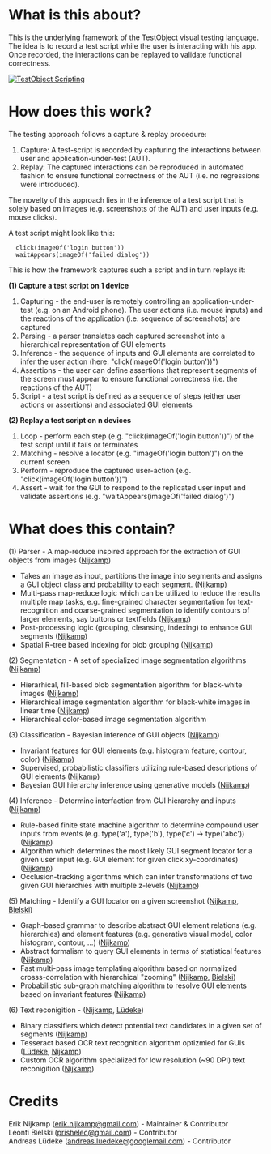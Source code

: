 What is this about?
==============

This is the underlying framework of the TestObject visual testing language.
The idea is to record a test script while the user is interacting with his app.
Once recorded, the interactions can be replayed to validate functional correctness.

[![TestObject Scripting](https://raw.githubusercontent.com/wiki/testobject/visual-scripting/recorder.png)](http://www.youtube.com/watch?v=8PSkyYzxQ0I)

How does this work?
==============

The testing approach follows a capture & replay procedure:
 1. Capture: A test-script is recorded by capturing the interactions between user and application-under-test (AUT).
 2. Replay: The captured interactions can be reproduced in automated fashion to ensure functional correctness of the AUT (i.e. no regressions were introduced).

The novelty of this approach lies in the inference of a test script that is solely based on images (e.g. screenshots of the AUT) and user inputs (e.g. mouse clicks).

A test script might look like this:

      click(imageOf('login button'))   
      waitAppears(imageOf('failed dialog'))

This is how the framework captures such a script and in turn replays it:

**(1) Capture a test script on 1 device**
 
 1. Capturing - the end-user is remotely controlling an application-under-test (e.g. on an Android phone). The user actions (i.e. mouse inputs) and the reactions of the application (i.e. sequence of screenshots) are captured
 2. Parsing - a parser translates each captured screenshot into a hierarchical representation of GUI elements
 3. Inference - the sequence of inputs and GUI elements are correlated to infer the user action (here: "click(imageOf('login button'))")
 4. Assertions - the user can define assertions that represent segments of the screen must appear to ensure functional correctness (i.e. the reactions of the AUT)
 5. Script - a test script is defined as a sequence of steps (either user actions or assertions) and associated GUI elements
 
**(2) Replay a test script on n devices**

 1. Loop - perform each step (e.g. "click(imageOf('login button'))") of the test script until it fails or terminates
 2. Matching - resolve a locator (e.g. "imageOf('login button')") on the current screen
 3. Perform - reproduce the captured user-action (e.g. "click(imageOf('login button'))")
 4. Assert - wait for the GUI to respond to the replicated user input and validate assertions (e.g. "waitAppears(imageOf('failed dialog')")

What does this contain?
==============

(1) Parser - A map-reduce inspired approach for the extraction of GUI objects from images ([Nijkamp](mailto:erik.nijkamp@gmail.com))
   * Takes an image as input, partitions the image into segments and assigns a GUI object class and probability to each segment. ([Nijkamp](mailto:erik.nijkamp@gmail.com))
   * Multi-pass map-reduce logic which can be utilized to reduce the results multiple map tasks, e.g. fine-grained character segmentation for text-recognition and coarse-grained segmentation to identify contours of larger elements, say buttons or textfields ([Nijkamp](mailto:erik.nijkamp@gmail.com))
   * Post-processing logic (grouping, cleansing, indexing) to enhance GUI segments ([Nijkamp](mailto:erik.nijkamp@gmail.com))
   * Spatial R-tree based indexing for blob grouping ([Nijkamp](mailto:erik.nijkamp@gmail.com)) 

(2) Segmentation - A set of specialized image segmentation algorithms  ([Nijkamp](mailto:erik.nijkamp@gmail.com))
   * Hierarhical, fill-based blob segmentation algorithm for black-white images ([Nijkamp](mailto:erik.nijkamp@gmail.com)) 
   * Hierarchical image segmentation algorithm for black-white images in linear time ([Nijkamp](mailto:erik.nijkamp@gmail.com))
   * Hierarchical color-based image segmentation algorithm

(3) Classification - Bayesian inference of GUI objects ([Nijkamp](mailto:erik.nijkamp@gmail.com))
   * Invariant features for GUI elements (e.g. histogram feature, contour, color) ([Nijkamp](mailto:erik.nijkamp@gmail.com))
   * Supervised, probabilistic classifiers utilizing rule-based descriptions of GUI elements ([Nijkamp](mailto:erik.nijkamp@gmail.com))
   * Bayesian GUI hierarchy inference using generative models ([Nijkamp](mailto:erik.nijkamp@gmail.com))

(4) Inference - Determine interfaction from GUI hierarchy and inputs ([Nijkamp](mailto:erik.nijkamp@gmail.com))
   * Rule-based finite state machine algorithm to determine compound user inputs from events (e.g. type('a'), type('b'), type('c') -> type('abc')) ([Nijkamp](mailto:erik.nijkamp@gmail.com))
   * Algorithm which determines the most likely GUI segment locator for a given user input (e.g. GUI element for given click xy-coordinates) ([Nijkamp](mailto:erik.nijkamp@gmail.com))
   * Occlusion-tracking algorithms which can infer transformations of two given GUI hierarchies with multiple z-levels ([Nijkamp](mailto:erik.nijkamp@gmail.com))

(5) Matching - Identify a GUI locator on a given screenshot ([Nijkamp](mailto:erik.nijkamp@gmail.com), [Bielski](prishelec@gmail.com))
   * Graph-based grammar to describe abstract GUI element relations (e.g. hierarchies) and element features (e.g. generative visual model, color histogram, contour, ...) ([Nijkamp](mailto:erik.nijkamp@gmail.com))
   * Abstract formalism to query GUI elements in terms of statistical features ([Nijkamp](mailto:erik.nijkamp@gmail.com))
   * Fast multi-pass image templating algorithm based on normalized crosss-correlation with hierarchical "zooming" ([Nijkamp](mailto:erik.nijkamp@gmail.com), [Bielski](prishelec@gmail.com))
   * Probabilistic sub-graph matching algorithm to resolve GUI elements based on invariant features ([Nijkamp](mailto:erik.nijkamp@gmail.com))
   
(6) Text reconigition - ([Nijkamp](mailto:erik.nijkamp@gmail.com), [Lüdeke](mailto:andreas.luedeke@googlemail.com))
   * Binary classifiers which detect potential text candidates in a given set of segments ([Nijkamp](mailto:erik.nijkamp@gmail.com))
   * Tesseract based OCR text recognition algorithm optizmied for GUIs ([Lüdeke](mailto:andreas.luedeke@googlemail.com), [Nijkamp](mailto:erik.nijkamp@gmail.com))
   * Custom OCR algorithm specialized for low resolution (~90 DPI) text reconigition ([Nijkamp](mailto:erik.nijkamp@gmail.com))



Credits
==============

Erik Nijkamp (erik.nijkamp@gmail.com) - Maintainer & Contributor   
Leonti Bielski (prishelec@gmail.com) - Contributor   
Andreas Lüdeke (andreas.luedeke@googlemail.com) - Contributor  



